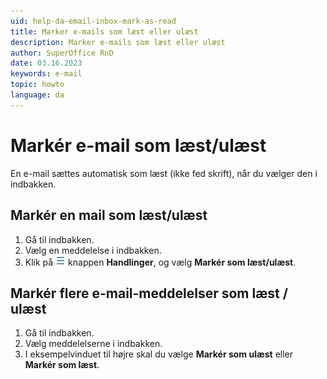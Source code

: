 ```yaml
---
uid: help-da-email-inbox-mark-as-read
title: Marker e-mails som læst eller ulæst
description: Marker e-mails som læst eller ulæst
author: SuperOffice RnD
date: 03.16.2023
keywords: e-mail
topic: howto
language: da
---
```


# Markér e-mail som læst/ulæst

En e-mail sættes automatisk som læst (ikke fed skrift), når du vælger den i indbakken.

## Markér en mail som læst/ulæst

1. Gå til indbakken.
2. Vælg en meddelelse i indbakken.
3. Klik på ![ikonet][img1] knappen **Handlinger**, og vælg **Markér som læst/ulæst**.

## Markér flere e-mail-meddelelser som læst / ulæst

1. Gå til indbakken.
2. Vælg meddelelserne i indbakken.
3. I eksempelvinduet til højre skal du vælge **Markér som ulæst** eller **Markér som læst**.

<!-- Referenced links -->

<!-- Referenced images -->
[img1]: ../../../../media/icons/btn-menu.png
